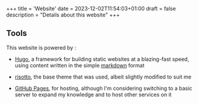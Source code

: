 +++
title = 'Website'
date = 2023-12-02T11:54:03+01:00
draft = false
description = "Details about this website"
+++
## Tools
This website is powered by :
- [Hugo](https://gohugo.io/), a framework for building static websites at a blazing-fast speed, using content written in the simple [markdown](https://daringfireball.net/projects/markdown/) format

- [risotto](https://github.com/joeroe/risotto), the base theme that was used, albeit slightly modified to suit me
- [GitHub Pages](https://pages.github.com/), for hosting, although I'm considering switching to a basic server to expand my knowledge and to host other services on it